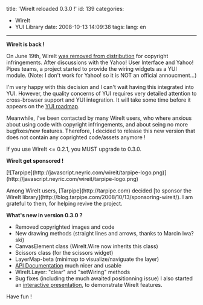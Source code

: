 title: 'WireIt reloaded 0.3.0 !'
id: 139
categories:
  - WireIt
  - YUI Library
date: 2008-10-13 14:09:38
tags:
lang: en
---

**WireIt is back !**

On June 19th, WireIt [was removed from distribution](http://javascript.neyric.com/blog/2008/06/19/wireit-removed-from-distribution/) for copyright infringements. After discussions with the Yahoo! User Interface and Yahoo! Pipes teams, a project started to provide the wiring widgets as a YUI module. (Note: I don't work for Yahoo! so it is NOT an official annoucment...)

I'm very happy with this decision and I can't wait having this integrated into YUI. However, the quality concerns of YUI requires very detailed attention to cross-browser support and YUI integration. It will take some time before it appears on the [YUI roadmap](http://developer.yahoo.com/yui/articles/roadmap/).

Meanwhile, I've been contacted by many WireIt users, who where anxious about using code with copyright infringements, and about seing no more bugfixes/new features. Therefore, I decided to release this new version that does not contain any coprighted code/assets anymore !

If you use WireIt &lt;= 0.2.1, you MUST upgrade to 0.3.0.

**WireIt get sponsored !**
<div class="mceTemp"><dl> <dt>[![Tarpipe](http://javascript.neyric.com/wireit/tarpipe-logo.png)](http://javascript.neyric.com/wireit/tarpipe-logo.png)</dt> </dl></div>
Among WireIt users, [Tarpipe](http://tarpipe.com) decided [to sponsor the WireIt library](http://blog.tarpipe.com/2008/10/13/sponsoring-wireit/). I am grateful to them, for helping revive the project.

**What's new in version 0.3.0 ?**

*   Removed copyrighted images and code
*   New drawing methods (straight lines and arrows, thanks to Marcin Iwa?ski)
*   CanvasElement class (WireIt.Wire now inherits this class)
*   Scissors class (for the scissors widget)
*   LayerMap-beta (minimap to visualize/naviguate the layer)
*   [API Documentation](http://javascript.neyric.com/wireit/doc/js_docs_out/index.html) much nicer and usable
*   WireIt.Layer: "clear" and "setWiring" methods
*   Bug fixes (including the much awaited positionning issue)
I also started an [interactive presentation](http://javascript.neyric.com/wireit/presentation.html), to demonstrate WireIt features.

Have fun !